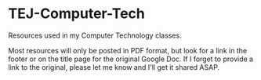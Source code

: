 # TEJ-Computer-Tech

Resources used in my Computer Technology classes.

Most resources will only be posted in PDF format, but look for a link in the footer or on the title page for the original Google Doc. If I forget to provide a link to the original, please let me know and I'll get it shared ASAP. 
